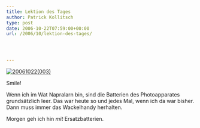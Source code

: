 ```yaml
---
title: Lektion des Tages
author: Patrick Kollitsch
type: post
date: 2006-10-22T07:59:00+00:00
url: /2006/10/lektion-des-tages/




---
```

<div class="flickr">
  <a href="http://www.flickr.com/photos/schreibblogade/276020469/" title="20061022(003)"><img src="//static.flickr.com/119/276020469_08f254d49b.jpg" alt="20061022(003)" /></a></p> 
  
  <p>
    Smile!
  </p>
</div>

Wenn ich im Wat Napralarn bin, sind die Batterien des Photoapparates grundsätzlich leer. Das war heute so und jedes Mal, wenn ich da war bisher. Dann muss immer das Wackelhandy herhalten.

Morgen geh ich hin _mit_ Ersatzbatterien.

